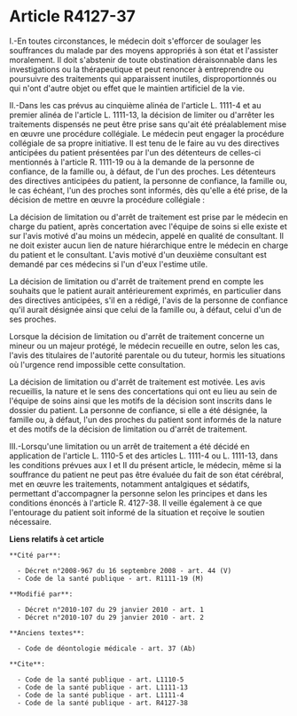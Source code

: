 # Article R4127-37

I.-En toutes circonstances, le médecin doit s'efforcer de soulager les souffrances du malade par des moyens appropriés à son
état et l'assister moralement. Il doit s'abstenir de toute obstination déraisonnable dans les investigations ou la
thérapeutique et peut renoncer à entreprendre ou poursuivre des traitements qui apparaissent inutiles, disproportionnés ou
qui n'ont d'autre objet ou effet que le maintien artificiel de la vie. 

II.-Dans les cas prévus au cinquième alinéa de l'article L. 1111-4 et au premier alinéa de l'article L. 1111-13, la décision
de limiter ou d'arrêter les traitements dispensés ne peut être prise sans qu'ait été préalablement mise en œuvre une
procédure collégiale. Le médecin peut engager la procédure collégiale de sa propre initiative. Il est tenu de le faire au vu
des directives anticipées du patient présentées par l'un des détenteurs de celles-ci mentionnés à l'article R. 1111-19 ou à
la demande de la personne de confiance, de la famille ou, à défaut, de l'un des proches. Les détenteurs des directives
anticipées du patient, la personne de confiance, la famille ou, le cas échéant, l'un des proches sont informés, dès qu'elle a
été prise, de la décision de mettre en œuvre la procédure collégiale : 

La décision de limitation ou d'arrêt de traitement est prise par le médecin en charge du patient, après concertation avec
l'équipe de soins si elle existe et sur l'avis motivé d'au moins un médecin, appelé en qualité de consultant. Il ne doit
exister aucun lien de nature hiérarchique entre le médecin en charge du patient et le consultant. L'avis motivé d'un deuxième
consultant est demandé par ces médecins si l'un d'eux l'estime utile. 

La décision de limitation ou d'arrêt de traitement prend en compte les souhaits que le patient aurait antérieurement
exprimés, en particulier dans des directives anticipées, s'il en a rédigé, l'avis de la personne de confiance qu'il aurait
désignée ainsi que celui de la famille ou, à défaut, celui d'un de ses proches. 

Lorsque la décision de limitation ou d'arrêt de traitement concerne un mineur ou un majeur protégé, le médecin recueille en
outre, selon les cas, l'avis des titulaires de l'autorité parentale ou du tuteur, hormis les situations où l'urgence rend
impossible cette consultation. 

La décision de limitation ou d'arrêt de traitement est motivée. Les avis recueillis, la nature et le sens des concertations
qui ont eu lieu au sein de l'équipe de soins ainsi que les motifs de la décision sont inscrits dans le dossier du patient. La
personne de confiance, si elle a été désignée, la famille ou, à défaut, l'un des proches du patient sont informés de la
nature et des motifs de la décision de limitation ou d'arrêt de traitement. 

III.-Lorsqu'une limitation ou un arrêt de traitement a été décidé en application de l'article L. 1110-5 et des articles L.
1111-4 ou L. 1111-13, dans les conditions prévues aux I et II du présent article, le médecin, même si la souffrance du
patient ne peut pas être évaluée du fait de son état cérébral, met en œuvre les traitements, notamment antalgiques et
sédatifs, permettant d'accompagner la personne selon les principes et dans les conditions énoncés à l'article R. 4127-38. Il
veille également à ce que l'entourage du patient soit informé de la situation et reçoive le soutien nécessaire.

**Liens relatifs à cet article**

	**Cité par**:

	  - Décret n°2008-967 du 16 septembre 2008 - art. 44 (V)
	  - Code de la santé publique - art. R1111-19 (M)

	**Modifié par**:

	  - Décret n°2010-107 du 29 janvier 2010 - art. 1
	  - Décret n°2010-107 du 29 janvier 2010 - art. 2

	**Anciens textes**:

	  - Code de déontologie médicale - art. 37 (Ab)

	**Cite**:

	  - Code de la santé publique - art. L1110-5
	  - Code de la santé publique - art. L1111-13
	  - Code de la santé publique - art. L1111-4
	  - Code de la santé publique - art. R4127-38
